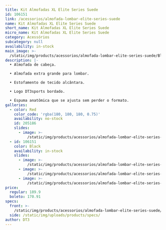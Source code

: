 ```yaml
---
title: Kit Almofadas XL Elite Series Suede
id: 106151
link: /acessorios/almofada-lombar-elite-series-suede
name: Kit Almofadas XL Elite Series Suede
short_name: Kit Almofadas XL Elite Series Suede
micro_name: Kit Almofadas XL Elite Series Suede
category: Acessórios
subcategory: null
availability: in-stock
main_image: >-
  /static/img/products/acessorios/almofada-lombar-elite-series-suede/Black/almofada-lombar-elite-series-suede-02.jpg
description: |-
  • Almofada de cabeça.

  • Almofada extra grande para lombar.

  • Estofamento de tecido alcântara.

  • Logo DT3sports bordado.

  • Espuma anatômica que se ajusta sem perder o formato.
galleries:
  - color: Red
    color_code: 'rgba(180, 180, 180, 0.75)'
    availability: no-stock
    id: 205186
    slides:
      - image: >-
          /static/img/products/acessorios/almofada-lombar-elite-series-suede/Red/eu-qu.jpg
  - id: 106151
    color: Black
    availability: in-stock
    slides:
      - image: >-
          /static/img/products/acessorios/almofada-lombar-elite-series-suede/Black/almofada-lombar-elite-series-suede-02.jpg
      - image: >-
          /static/img/products/acessorios/almofada-lombar-elite-series-suede/Black/almofada-lombar-elite-series-suede-00.jpg
      - image: >-
          /static/img/products/acessorios/almofada-lombar-elite-series-suede/Black/almofada-lombar-elite-series-suede-01.jpg
price:
  regular: 189.9
  boleto: 170.91
specs:
  front: >-
    /static/img/products/acessorios/almofada-lombar-elite-series-suede/almofada-lombar-elite-series-suede-specs-frontal.svg
  side: /static/img/uploads/products/specs/
author: DT3
---
```

